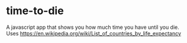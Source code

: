 # time-to-die
A javascript app that shows you how much time you have until you die.
Uses https://en.wikipedia.org/wiki/List_of_countries_by_life_expectancy
